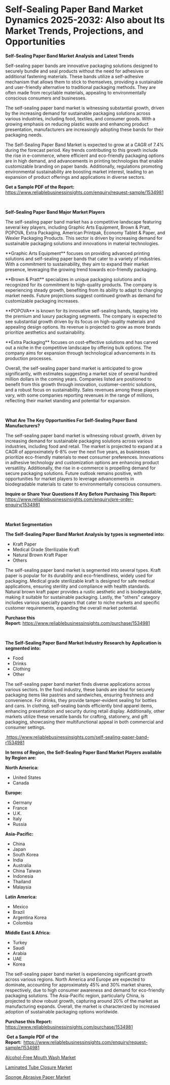 <p><h1>Self-Sealing Paper Band Market Dynamics 2025-2032: Also about Its Market Trends, Projections, and Opportunities</h1></p><p><strong>Self-Sealing Paper Band Market Analysis and Latest Trends</strong></p>
<p><p>Self-sealing paper bands are innovative packaging solutions designed to securely bundle and seal products without the need for adhesives or additional fastening materials. These bands utilize a self-adhesive mechanism that allows them to stick to themselves, providing a sustainable and user-friendly alternative to traditional packaging methods. They are often made from recyclable materials, appealing to environmentally conscious consumers and businesses.</p><p>The self-sealing paper band market is witnessing substantial growth, driven by the increasing demand for sustainable packaging solutions across various industries, including food, textiles, and consumer goods. With a growing emphasis on reducing plastic waste and enhancing product presentation, manufacturers are increasingly adopting these bands for their packaging needs.</p><p>The Self-Sealing Paper Band Market is expected to grow at a CAGR of 7.4% during the forecast period. Key trends contributing to this growth include the rise in e-commerce, where efficient and eco-friendly packaging options are in high demand, and advancements in printing technologies that enable customizable branding on paper bands. Additionally, regulations promoting environmental sustainability are boosting market interest, leading to an expansion of product offerings and applications in diverse sectors.</p></p>
<p><strong>Get a Sample PDF of the Report:&nbsp;</strong> <a href="https://www.reliablebusinessinsights.com/enquiry/request-sample/1534981?utm_campaign=1119&utm_medium=2&utm_source=Github&utm_content=ia&utm_term=09022025&utm_id=self-sealing-paper-band">https://www.reliablebusinessinsights.com/enquiry/request-sample/1534981</a></p>
<p>&nbsp;</p>
<p><strong>Self-Sealing Paper Band Major Market Players</strong></p>
<p><p>The self-sealing paper band market has a competitive landscape featuring several key players, including Graphic Arts Equipment, Brown & Pratt, POPOVA, Extra Packaging, American Printpak, Economy Tablet & Paper, and Wexler Packaging Products. This sector is driven by increasing demand for sustainable packaging solutions and innovations in material technologies.</p><p>**Graphic Arts Equipment** focuses on providing advanced printing solutions and self-sealing paper bands that cater to a variety of industries. With a commitment to sustainability, they aim to expand their market presence, leveraging the growing trend towards eco-friendly packaging. </p><p>**Brown & Pratt** specializes in unique packaging solutions and is recognized for its commitment to high-quality products. The company is experiencing steady growth, benefiting from its ability to adapt to changing market needs. Future projections suggest continued growth as demand for customizable packaging increases.</p><p>**POPOVA** is known for its innovative self-sealing bands, tapping into the premium and luxury packaging segments. The company is expected to see substantial growth driven by its focus on high-quality materials and appealing design options. Its revenue is projected to grow as more brands prioritize aesthetics and sustainability.</p><p>**Extra Packaging** focuses on cost-effective solutions and has carved out a niche in the competitive landscape by offering bulk options. The company aims for expansion through technological advancements in its production processes.</p><p>Overall, the self-sealing paper band market is anticipated to grow significantly, with estimates suggesting a market size of several hundred million dollars in the coming years. Companies listed are positioned to benefit from this growth through innovation, customer-centric solutions, and a robust focus on sustainability. Sales revenues among these players vary, with some companies reporting revenues in the range of millions, reflecting their market standing and potential for expansion.</p></p>
<p>&nbsp;</p>
<p><strong>What Are The Key Opportunities For Self-Sealing Paper Band Manufacturers?</strong></p>
<p><p>The self-sealing paper band market is witnessing robust growth, driven by increasing demand for sustainable packaging solutions across various industries, including food and retail. The market is projected to expand at a CAGR of approximately 6-8% over the next five years, as businesses prioritize eco-friendly materials to meet consumer preferences. Innovations in adhesive technology and customization options are enhancing product versatility. Additionally, the rise in e-commerce is propelling demand for secure packaging solutions. Future outlook remains positive, with opportunities for market players to leverage advancements in biodegradable materials to cater to environmentally conscious consumers.</p></p>
<p><strong>Inquire or Share Your Questions If Any Before Purchasing This Report:</strong> <a href="https://www.reliablebusinessinsights.com/enquiry/pre-order-enquiry/1534981?utm_campaign=1119&utm_medium=2&utm_source=Github&utm_content=ia&utm_term=09022025&utm_id=self-sealing-paper-band">https://www.reliablebusinessinsights.com/enquiry/pre-order-enquiry/1534981</a></p>
<p>&nbsp;</p>
<p><strong>Market Segmentation</strong></p>
<p><strong>The Self-Sealing Paper Band Market Analysis by types is segmented into:</strong></p>
<p><ul><li>Kraft Paper</li><li>Medical Grade Sterilizable Kraft</li><li>Natural Brown Kraft Paper</li><li>Others</li></ul></p>
<p><p>The self-sealing paper band market is segmented into several types. Kraft paper is popular for its durability and eco-friendliness, widely used for packaging. Medical grade sterilizable kraft is designed for safe medical applications, ensuring sterility and compliance with health standards. Natural brown kraft paper provides a rustic aesthetic and is biodegradable, making it suitable for sustainable packaging. Lastly, the "others" category includes various specialty papers that cater to niche markets and specific customer requirements, expanding the overall market potential.</p></p>
<p><strong>Purchase this Report:&nbsp;</strong><a href="https://www.reliablebusinessinsights.com/purchase/1534981?utm_campaign=1119&utm_medium=2&utm_source=Github&utm_content=ia&utm_term=09022025&utm_id=self-sealing-paper-band">https://www.reliablebusinessinsights.com/purchase/1534981</a></p>
<p>&nbsp;</p>
<p><strong>The Self-Sealing Paper Band Market Industry Research by Application is segmented into:</strong></p>
<p><ul><li>Food</li><li>Drinks</li><li>Clothing</li><li>Other</li></ul></p>
<p><p>The self-sealing paper band market finds diverse applications across various sectors. In the food industry, these bands are ideal for securely packaging items like pastries and sandwiches, ensuring freshness and convenience. For drinks, they provide tamper-evident sealing for bottles and cans. In clothing, self-sealing bands efficiently bind apparel items, enhancing presentation and security during retail display. Additionally, other markets utilize these versatile bands for crafting, stationery, and gift packaging, showcasing their multifunctional appeal in both commercial and consumer settings.</p></p>
<p><a href="https://www.reliablebusinessinsights.com/self-sealing-paper-band-r1534981?utm_campaign=1119&utm_medium=2&utm_source=Github&utm_content=ia&utm_term=09022025&utm_id=self-sealing-paper-band">&nbsp;https://www.reliablebusinessinsights.com/self-sealing-paper-band-r1534981</a></p>
<p><strong>In terms of Region, the Self-Sealing Paper Band Market Players available by Region are:</strong></p>
<p>
    <p> <strong> North America: </strong>
        <ul>
            <li>United States</li>
            <li>Canada</li>
        </ul>
        </p> 
    <p> <strong> Europe: </strong>
        <ul>
            <li>Germany</li>
            <li>France</li>
            <li>U.K.</li>
            <li>Italy</li>
            <li>Russia</li>
        </ul>
        </p> 
    <p> <strong> Asia-Pacific: </strong>
        <ul>
            <li>China</li>
            <li>Japan</li>
            <li>South Korea</li>
            <li>India</li>
            <li>Australia</li>
            <li>China Taiwan</li>
            <li>Indonesia</li>
            <li>Thailand</li>
            <li>Malaysia</li>
        </ul>
        </p> 
    <p> <strong> Latin America: </strong>
        <ul>
            <li>Mexico</li>
            <li>Brazil</li>
            <li>Argentina Korea</li>
            <li>Colombia</li>
        </ul>
        </p> 
    <p> <strong> Middle East & Africa: </strong>
        <ul>
            <li>Turkey</li>
            <li>Saudi</li>
            <li>Arabia</li>
            <li>UAE</li>
            <li>Korea</li>
        </ul>
    </p>
    </p>
<p><p>The self-sealing paper band market is experiencing significant growth across various regions. North America and Europe are expected to dominate, accounting for approximately 45% and 30% market shares, respectively, due to high consumer awareness and demand for eco-friendly packaging solutions. The Asia-Pacific region, particularly China, is projected to show robust growth, capturing around 20% of the market as manufacturing expands. Overall, the market is characterized by increased adoption of sustainable packaging options worldwide.</p></p>
<p><strong>Purchase this Report: </strong><a href="https://www.reliablebusinessinsights.com/purchase/1534981?utm_campaign=1119&utm_medium=2&utm_source=Github&utm_content=ia&utm_term=09022025&utm_id=self-sealing-paper-band">https://www.reliablebusinessinsights.com/purchase/1534981</a></p>
<p>&nbsp;<strong>Get a Sample PDF of the Report:&nbsp;&nbsp;</strong><a href="https://www.reliablebusinessinsights.com/enquiry/request-sample/1534981?utm_campaign=1119&utm_medium=2&utm_source=Github&utm_content=ia&utm_term=09022025&utm_id=self-sealing-paper-band">https://www.reliablebusinessinsights.com/enquiry/request-sample/1534981</a></p>
<p><strong></strong></p>
<p><p><a href="https://github.com/irfadac/Market-Research-Report-List-5/blob/main/alcohol-free-mouth-wash-market.md?utm_campaign=1119&utm_medium=2&utm_source=Github&utm_content=ia&utm_term=09022025&utm_id=self-sealing-paper-band">Alcohol-Free Mouth Wash Market</a></p><p><a href="https://github.com/alatoeve/Market-Research-Report-List-1/blob/main/laminated-tube-closure-market.md?utm_campaign=1119&utm_medium=2&utm_source=Github&utm_content=ia&utm_term=09022025&utm_id=self-sealing-paper-band">Laminated Tube Closure Market</a></p><p><a href="https://github.com/achuoheatly/Market-Research-Report-List-1/blob/main/sponge-abrasive-paper-market.md?utm_campaign=1119&utm_medium=2&utm_source=Github&utm_content=ia&utm_term=09022025&utm_id=self-sealing-paper-band">Sponge Abrasive Paper Market</a></p></p>